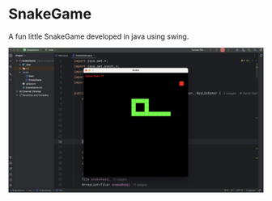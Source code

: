 # SnakeGame
A fun little SnakeGame developed in java using swing.

<img width="1465" src ="https://github.com/harshhsaini/java-snake-game/blob/ec662259779229f170adc9a23d2ee0eb2598d20e/screenshot.png" />
